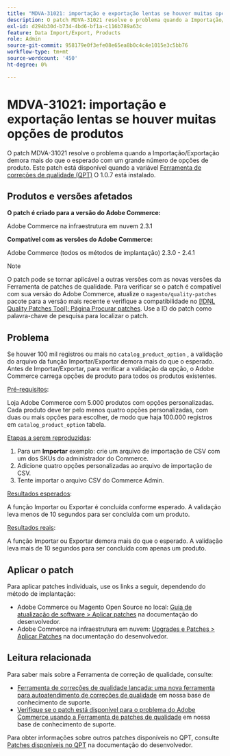 ```yaml
---
title: "MDVA-31021: importação e exportação lentas se houver muitas opções de produtos"
description: O patch MDVA-31021 resolve o problema quando a Importação/Exportação demora mais do que o esperado com um grande número de opções de produto. Este patch está disponível quando a [Ferramenta de correções de qualidade (QPT)](/help/announcements/adobe-commerce-announcements/magento-quality-patches-released-new-tool-to-self-serve-quality-patches.md) 1.0.7 está instalada.
exl-id: d294b30d-b734-4bd6-bf1a-c116b789a63c
feature: Data Import/Export, Products
role: Admin
source-git-commit: 958179e0f3efe08e65ea8b0c4c4e1015e3c5bb76
workflow-type: tm+mt
source-wordcount: '450'
ht-degree: 0%

---
```


# MDVA-31021: importação e exportação lentas se houver muitas opções de produtos

O patch MDVA-31021 resolve o problema quando a Importação/Exportação demora mais do que o esperado com um grande número de opções de produto. Este patch está disponível quando a variável [Ferramenta de correções de qualidade (QPT)](/help/announcements/adobe-commerce-announcements/magento-quality-patches-released-new-tool-to-self-serve-quality-patches.md) O 1.0.7 está instalado.

## Produtos e versões afetados

**O patch é criado para a versão do Adobe Commerce:**

Adobe Commerce na infraestrutura em nuvem 2.3.1

**Compatível com as versões do Adobe Commerce:**

Adobe Commerce (todos os métodos de implantação) 2.3.0 - 2.4.1

>[!NOTE]
>
>O patch pode se tornar aplicável a outras versões com as novas versões da Ferramenta de patches de qualidade. Para verificar se o patch é compatível com sua versão do Adobe Commerce, atualize o `magento/quality-patches` pacote para a versão mais recente e verifique a compatibilidade no [[!DNL Quality Patches Tool]: Página Procurar patches](https://devdocs.magento.com/quality-patches/tool.html#patch-grid). Use a ID do patch como palavra-chave de pesquisa para localizar o patch.

## Problema

Se houver 100 mil registros ou mais no `catalog_product_option` , a validação do arquivo da função Importar/Exportar demora mais do que o esperado. Antes de Importar/Exportar, para verificar a validação da opção, o Adobe Commerce carrega opções de produto para todos os produtos existentes.

<u>Pré-requisitos</u>:

Loja Adobe Commerce com 5.000 produtos com opções personalizadas. Cada produto deve ter pelo menos quatro opções personalizadas, com duas ou mais opções para escolher, de modo que haja 100.000 registros em `catalog_product_option` tabela.

<u>Etapas a serem reproduzidas</u>:

1. Para um **Importar** exemplo: crie um arquivo de importação de CSV com um dos SKUs do administrador do Commerce.
1. Adicione quatro opções personalizadas ao arquivo de importação de CSV.
1. Tente importar o arquivo CSV do Commerce Admin.

<u>Resultados esperados</u>:

A função Importar ou Exportar é concluída conforme esperado. A validação leva menos de 10 segundos para ser concluída com um produto.

<u>Resultados reais</u>:

A função Importar ou Exportar demora mais do que o esperado. A validação leva mais de 10 segundos para ser concluída com apenas um produto.

## Aplicar o patch

Para aplicar patches individuais, use os links a seguir, dependendo do método de implantação:

* Adobe Commerce ou Magento Open Source no local: [Guia de atualização de software > Aplicar patches](https://devdocs.magento.com/guides/v2.4/comp-mgr/patching/mqp.html) na documentação do desenvolvedor.
* Adobe Commerce na infraestrutura em nuvem: [Upgrades e Patches > Aplicar Patches](https://devdocs.magento.com/cloud/project/project-patch.html) na documentação do desenvolvedor.

## Leitura relacionada

Para saber mais sobre a Ferramenta de correção de qualidade, consulte:

* [Ferramenta de correções de qualidade lançada: uma nova ferramenta para autoatendimento de correções de qualidade](/help/announcements/adobe-commerce-announcements/magento-quality-patches-released-new-tool-to-self-serve-quality-patches.md) em nossa base de conhecimento de suporte.
* [Verifique se o patch está disponível para o problema do Adobe Commerce usando a Ferramenta de patches de qualidade](/help/support-tools/patches-available-in-qpt-tool/check-patch-for-magento-issue-with-magento-quality-patches.md) em nossa base de conhecimento de suporte.

Para obter informações sobre outros patches disponíveis no QPT, consulte [Patches disponíveis no QPT](https://devdocs.magento.com/quality-patches/tool.html#patch-grid) na documentação do desenvolvedor.
